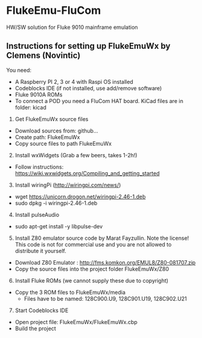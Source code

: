 # FlukeEmu-FluCom
HW/SW solution for Fluke 9010 mainframe emulation

## Instructions for setting up FlukeEmuWx by Clemens (Novintic)

You need:
* A Raspberry PI 2, 3 or 4 with Raspi OS installed
* Codeblocks IDE (if not installed, use add/remove software)
* Fluke 9010A ROMs 
* To connect a POD you need a FluCom HAT board. KiCad files are in folder: kicad

1) Get FlukeEmuWx source files
* Download sources from: github...
* Create path: FlukeEmuWx
* Copy source files to path FlukeEmuWx

2) Install wxWidgets (Grab a few beers, takes 1-2h!)
* Follow instructions: https://wiki.wxwidgets.org/Compiling_and_getting_started

3) Install wiringPi (http://wiringpi.com/news/)
* wget https://unicorn.drogon.net/wiringpi-2.46-1.deb
* sudo dpkg -i wiringpi-2.46-1.deb

4) Install pulseAudio
* sudo apt-get install -y libpulse-dev

5) Install Z80 emulator source code by Marat Fayzullin. Note the license! This code
is not for commercial use and you are not allowed to distribute it yourself.
* Download Z80 Emulator : http://fms.komkon.org/EMUL8/Z80-081707.zip
* Copy the source files into the project folder FlukeEmuWx/Z80

6) Install Fluke ROMs (we cannot supply these due to copyright)
* Copy the 3 ROM files to FlukeEmuWx/media
   * Files have to be named: 128C900.U9, 128C901.U19, 128C902.U21

7) Start Codeblocks IDE
* Open project file: FlukeEmuWx/FlukeEmuWx.cbp
* Build the project
